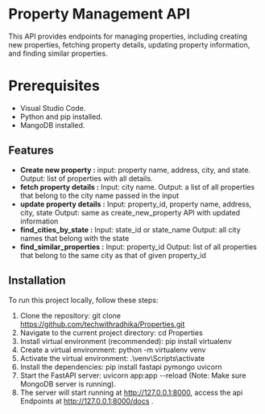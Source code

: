 #  Property Management API

This API provides endpoints for managing properties, including creating new properties, fetching property details, updating property information, and finding similar properties.

# Prerequisites

- Visual Studio Code.
- Python and pip installed.
- MangoDB installed.

## Features

- **Create new property :**
   input: property name, address, city, and state.
   Output: list of properties with all details.
- **fetch property details :**
   Input: city name.
   Output: a list of all properties that belong to the city name passed in the input
- **update property details :**
  Input: property_id, property name, address, city, state
  Output: same as create_new_property API with updated information
- **find_cities_by_state :** 
Input: state_id or state_name
Output: all city names that belong with the state
- **find_similar_properties :** 
    Input: property_id
    Output: list of all properties that belong to the same city as that of given property_id

## Installation

To run this project locally, follow these steps:

1. Clone the repository: git clone https://github.com/techwithradhika/Properties.git
2. Navigate to the current project directory: cd Properties
3. Install virtual environment (recommended): pip install virtualenv
4. Create a virtual environment: python -m virtualenv venv
5. Activate the virtual environment: .\venv\Scripts\activate
6. Install the dependencies: pip install fastapi pymongo uvicorn
7. Start the FastAPI server: uvicorn app:app --reload (Note: Make sure MongoDB server is running).
8. The server will start running at http://127.0.0.1:8000, access the api Endpoints at http://127.0.0.1:8000/docs .
